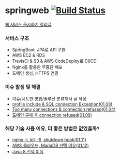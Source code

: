 # springweb [![Build Status](https://app.travis-ci.com/kimgun95/springweb.svg?branch=master)](https://app.travis-ci.com/kimgun95/springweb)

[웹 서비스 출시하기 정리글](https://obtainable-poppyseed-72e.notion.site/e4dff969a71e41b0a3a7f3952f0da8c5)
### 서비스 구조
- SpringBoot, JPA로 API 구현
- AWS EC2 & RDS
- TravisCI & S3 & AWS CodeDeploy로 CI/CD
- Nginx를 활용한 무중단 배포
- 도메인 생성, HTTPS 연결

### 이슈 발생 및 해결
- 이슈/시도한 방법/솔루션 분류해서 글 작성
- [profile include & SQL connection Exception(01.03)](https://obtainable-poppyseed-72e.notion.site/profile-include-SQL-connection-Exception-a610f6ddd52749c8b4898c79a7bdbf18)
- [Too many connections & connection refused(01.04)](https://obtainable-poppyseed-72e.notion.site/Too-many-connections-connection-refused-6ba6802df0a24c258ba8099e845e7156)
- [도메인 구매 후 connection refused(01.09)](https://obtainable-poppyseed-72e.notion.site/connection-refused-144e4bf81ffe4a62b3938e52be4c260a)


### 해당 기술 사용 이유, 더 좋은 방법은 없었을까?
- [nginx -t, kill -9, shutdown hook(01.11)](https://obtainable-poppyseed-72e.notion.site/nginx-t-kill-9-shutdown-hook-b99cc67f88aa43fc94012c64ee522591)
- [AWS 클라우드, MariaDB 선택 이유(01.12)](https://obtainable-poppyseed-72e.notion.site/AWS-MariaDB-11c8ce9e13b54587b343d5eec822b152)
- [Java 8 선택 이유](https://obtainable-poppyseed-72e.notion.site/Java-8-ca65a4857b804b589f4e757c37cf9fdb)
